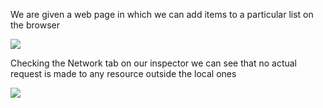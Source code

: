 We are given a web page in which we can add items to a particular list on the browser

![](https://i.imgur.com/YXUMZdS.png)


Checking the Network tab on our inspector we can see that no actual request is made to any resource outside the local ones

![](https://i.imgur.com/D1JuuJ8.png)

